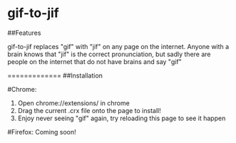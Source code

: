 gif-to-jif
=============
##Features

gif-to-jif replaces "gif" with "jif" on any page on the internet.  Anyone with a brain knows that "jif" is the correct pronunciation, but sadly there are people on the internet that do not have brains and say "gif"

=============
##Installation

#Chrome:
1. Open chrome://extensions/ in chrome
2. Drag the current .crx file onto the page to install!
3. Enjoy never seeing "gif" again, try reloading this page to see it happen

#Firefox:
Coming soon!
